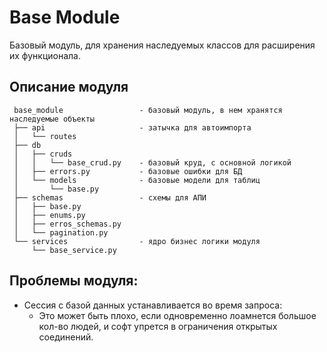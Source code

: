 # Base Module
Базовый модуль, для хранения наследуемых классов для расширения их функционала.

## Описание модуля
```
 base_module                 - базовый модуль, в нем хранятся наследуемые объекты
 ├── api                     - затычка для автоимпорта
 │   └── routes
 ├── db
 │   ├── cruds
 │   │   └── base_crud.py    - базовый круд, с основной логикой
 │   ├── errors.py           - базовые ошибки для БД
 │   └── models              - базовые модели для таблиц
 │       └── base.py
 ├── schemas                 - схемы для АПИ
 │   ├── base.py
 │   ├── enums.py
 │   ├── erros_schemas.py
 │   └── pagination.py
 └── services                - ядро бизнес логики модуля
     └── base_service.py
```
## Проблемы модуля:
- Сессия с базой данных устанавливается во время запроса:
    - Это может быть плохо, если одновременно лоамнется большое кол-во людей, и софт упрется в ограничения открытых соединений.
